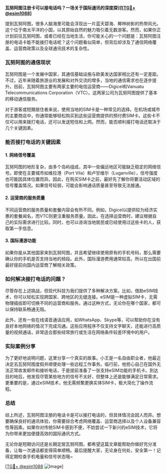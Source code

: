 **瓦努阿图注册卡可以接电话吗？一场关于国际通讯的深度探讨[[TG💪+ @esim1088](https://t.me/s/esim1088)]**

提到瓦努阿图，很多人脑海里可能会浮现出一片蓝天碧海、椰林树影的热带风光。这个位于南太平洋的小国，以其原始自然的魅力吸引着无数游客。然而，如果你正计划前往瓦努阿图，或者已经在当地生活，你可能关心的一个问题是：瓦努阿图注册的电话卡能不能接打电话呢？这个问题看似简单，但背后却涉及了通信网络覆盖、运营商政策以及全球通讯技术的复杂性。

### 瓦努阿图的通信现状

瓦努阿图是一个发展中国家，其通信基础设施与欧美发达国家相比还有一定差距。不过，近年来随着旅游业的发展和对外交流的增多，当地的通信需求也在逐步提升。目前，瓦努阿图主要有两家主要的电信运营商——Digicel和Vanuatu Telecommunications Corporation（VTC）。这两家公司为瓦努阿图提供了基本的移动通信服务。

对于游客或短期居住者来说，使用当地的SIM卡是一种常见的选择。在机场或城市的主要商店中，你通常能够轻松购买到这些运营商提供的预付费SIM卡。这些卡不仅可以用来拨打电话，还可以发送短信和上网。然而，能否顺利接打电话还取决于几个关键因素。

### 能否接打电话的关键因素

#### 1. **网络信号覆盖**
瓦努阿图的地形复杂，由多个岛屿组成，其中一些偏远地区可能缺乏稳定的网络信号。即使在主要城市如维拉港（Port Vila）和卢甘维尔（Luganville），信号强度也可能因具体位置而异。因此，在购买SIM卡之前，最好先了解你将要活动区域的信号覆盖情况。如果信号较弱，可能会影响通话质量甚至导致无法接通。

#### 2. **运营商的服务质量**
不同运营商的服务质量和套餐内容会有所不同。例如，Digicel以提供较为经济实惠的套餐闻名，而VTC则更注重服务质量。因此，在选择运营商时，建议根据自己的实际需求进行比较。同时，也可以咨询当地居民或已经使用过这些卡的人，获取第一手信息。

#### 3. **国际漫游功能**
如果你是从其他国家来到瓦努阿图，并且希望继续使用原有的手机号码，那么需要确认你的手机是否支持当地的频段。此外，国际漫游费用通常较高，所以在出国前最好提前向国内运营商了解相关政策。

### 如何解决接打电话的问题？

尽管存在上述挑战，但现代科技为我们提供了多种解决方案。比如，借助eSIM技术，你可以轻松实现跨国家、跨地区的无缝连接。eSIM是一种虚拟SIM卡，无需物理插拔即可切换不同的运营商和服务。通过这种方式，无论你在哪个国家，都可以保持联系畅通无阻。

此外，还有一些在线语音通话应用，如WhatsApp、Skype等，可以帮助你在没有良好本地网络的情况下完成沟通。这些应用程序不仅支持文字聊天，还能进行高质量的视频通话，非常适合那些经常旅行或生活在网络条件较差环境中的用户。

### 实际案例分享

为了更好地说明问题，这里分享一个真实的故事。小王是一名自由职业者，他最近决定去瓦努阿图度假并顺便处理一些远程工作事务。临行前，他担心自己在国外无法正常收发邮件和接听电话，于是提前准备了一张支持eSIM功能的手机卡。到达目的地后，他发现尽管某些地方的信号不太好，但整体上还是能够满足日常需求。更重要的是，通过eSIM技术，他无需频繁更换实体SIM卡，极大简化了操作流程。

### 总结

综上所述，瓦努阿图注册的电话卡是可以接打电话的，但具体情况会因人而异。想要确保良好的通讯体验，你需要综合考虑网络覆盖、运营商选择以及个人设备兼容性等因素。如果你对传统SIM卡感到不便，不妨尝试一下新兴的eSIM技术，它将为你带来更加便捷高效的国际通讯方式。

无论你是短期访问还是长期定居瓦努阿图，都希望这篇文章能帮助你做好充分准备，让每一次通话都变得简单顺畅。最后提醒大家，无论身在何处，安全第一！记得定期检查手机电量和信号状态哦~

[[TG💪+ @esim1088](https://t.me/s/esim1088) ![Image](https://i.postimg.cc/4NQfJmqS/Snipaste-2025-05-13-00-14-12.png)]